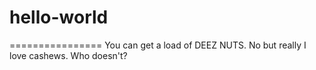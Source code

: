 # hello-world
================
You can get a load of DEEZ NUTS. No but really I love cashews. Who doesn't?

